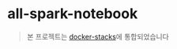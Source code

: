 # all-spark-notebook
> 본 프로젝트는 [docker-stacks](https://github.com/psyoblade/docker-stacks)에 통합되었습니다

